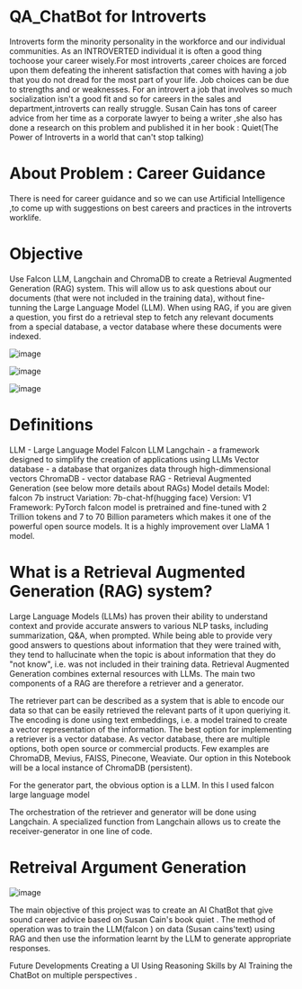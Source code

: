 # QA_ChatBot for Introverts
Introverts form the minority personality in the workforce and our individual communities. As an INTROVERTED individual it is often a good thing 
tochoose your career wisely.For most introverts ,career choices are forced upon them defeating the inherent satisfaction that comes
with having a job that you do not dread for the most part of your life. Job choices can be due to strengths and or weaknesses.
For an introvert a job that involves so much socialization isn't a good fit and so for careers in the sales and department,introverts 
can really struggle. Susan Cain has tons of career advice from her time as a corporate lawyer to being a writer ,she also has done 
a research on this problem and published it in her book : Quiet(The Power of Introverts in a world that can't stop talking) 

# About Problem : Career Guidance 
There is need for career guidance and so we can use Artificial Intelligence ,to come up with suggestions on best careers and practices
in the introverts worklife. 






# Objective

Use Falcon LLM, Langchain and ChromaDB to create a Retrieval Augmented Generation (RAG) system. This will allow us to ask questions about our documents (that were not included in the training data), without fine-tunning the Large Language Model (LLM). When using RAG, if you are given a question, you first do a retrieval step to fetch any relevant documents from a special database, a vector database where these documents were indexed.

![image](https://github.com/muyale/QA_ChatBot-RAG-/assets/111242297/7d67e45e-42a8-4863-b233-17eb0426ada2)





![image](https://github.com/muyale/QA_ChatBot-RAG-/assets/111242297/5c4d35fa-b66e-4165-8748-d0f28de4dd5f)





![image](https://github.com/muyale/QA_ChatBot-RAG-/assets/111242297/29183f00-edec-4cd5-9105-20021dd1df03)




# Definitions

LLM - Large Language Model
Falcon LLM
Langchain - a framework designed to simplify the creation of applications using LLMs
Vector database - a database that organizes data through high-dimmensional vectors
ChromaDB - vector database
RAG - Retrieval Augmented Generation (see below more details about RAGs)
Model details
Model: falcon 7b instruct
Variation: 7b-chat-hf(hugging face)
Version: V1
Framework: PyTorch
falcon model is pretrained and fine-tuned with 2 Trillion tokens and 7 to 70 Billion parameters which makes it one of the powerful open source models. It is a highly improvement over LlaMA 1 model.

#  What is a Retrieval Augmented Generation (RAG) system?

Large Language Models (LLMs) has proven their ability to understand context and provide accurate answers to various NLP tasks,
 including summarization, Q&A, when prompted. 
While being able to provide very good answers to questions about information that they were trained with, they tend to hallucinate when the topic is about information that they do "not know", i.e. was not included in their training data.
 Retrieval Augmented Generation combines external resources with LLMs. The main two components of a RAG are therefore a retriever and a generator.

The retriever part can be described as a system that is able to encode our data so that can be easily retrieved the relevant parts of it upon queriying it. The encoding is done using text embeddings, i.e. a model trained to create a vector representation of the information. The best option for implementing a retriever is a vector database. As vector database, there are multiple options, both open source or commercial products. Few examples are ChromaDB, Mevius, FAISS, Pinecone, Weaviate. Our option in this Notebook will be a local instance of ChromaDB (persistent).

For the generator part, the obvious option is a LLM. In this I used falcon  large language model

The orchestration of the retriever and generator will be done using Langchain. A specialized function from Langchain allows us to create the receiver-generator in one line of code.

#  Retreival Argument Generation

![image](https://github.com/muyale/QA_ChatBot-RAG-/assets/111242297/e5459c28-79a0-4d1b-9b6d-6fa0da885df7)


The main objective of this project was to create an AI ChatBot that give sound career advice based on Susan Cain's book quiet .
The method of operation was to train the LLM(falcon ) on data (Susan cains'text) using RAG and then use the information learnt by 
the LLM to generate appropriate responses.


  
Future Developments 
Creating a UI 
Using Reasoning Skills by AI
Training the ChatBot on multiple perspectives .
